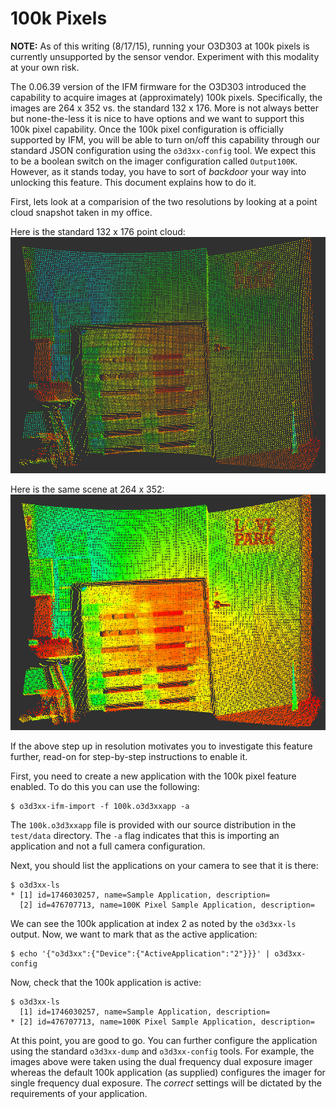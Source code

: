 100k Pixels
===========

**NOTE:** As of this writing (8/17/15), running your O3D303 at 100k pixels is
  currently unsupported by the sensor vendor. Experiment with this modality at
  your own risk.


The 0.06.39 version of the IFM firmware for the O3D303 introduced the
capability to acquire images at (approximately) 100k pixels. Specifically, the
images are 264 x 352 vs. the standard 132 x 176. More is not always better but
none-the-less it is nice to have options and we want to support this 100k pixel
capability. Once the 100k pixel configuration is officially supported by IFM,
you will be able to turn on/off this capability through our standard JSON
configuration using the `o3d3xx-config` tool. We expect this to be a boolean
switch on the imager configuration called `Output100K`. However, as it stands
today, you have to sort of *backdoor* your way into unlocking this
feature. This document explains how to do it.

First, lets look at a comparision of the two resolutions by looking at a point
cloud snapshot taken in my office.

Here is the standard 132 x 176 point cloud:
![23k](doc/figures/office23k.png)

Here is the same scene at 264 x 352:
![100k](doc/figures/office100k.png)

If the above step up in resolution motivates you to investigate this feature
further, read-on for step-by-step instructions to enable it.

First, you need to create a new application with the 100k pixel feature
enabled. To do this you can use the following:

    $ o3d3xx-ifm-import -f 100k.o3d3xxapp -a

The `100k.o3d3xxapp` file is provided with our source distribution in the
`test/data` directory. The `-a` flag indicates that this is importing an
application and not a full camera configuration.

Next, you should list the applications on your camera to see that it is there:

    $ o3d3xx-ls
    * [1] id=1746030257, name=Sample Application, description=
      [2] id=476707713, name=100K Pixel Sample Application, description=

We can see the 100k application at index 2 as noted by the `o3d3xx-ls`
output. Now, we want to mark that as the active application:

    $ echo '{"o3d3xx":{"Device":{"ActiveApplication":"2"}}}' | o3d3xx-config

Now, check that the 100k application is active:

    $ o3d3xx-ls
      [1] id=1746030257, name=Sample Application, description=
    * [2] id=476707713, name=100K Pixel Sample Application, description=

At this point, you are good to go. You can further configure the application
using the standard `o3d3xx-dump` and `o3d3xx-config` tools. For example, the
images above were taken using the dual frequency dual exposure imager whereas
the default 100k application (as supplied) configures the imager for single
frequency dual exposure. The *correct* settings will be dictated by the
requirements of your application.
